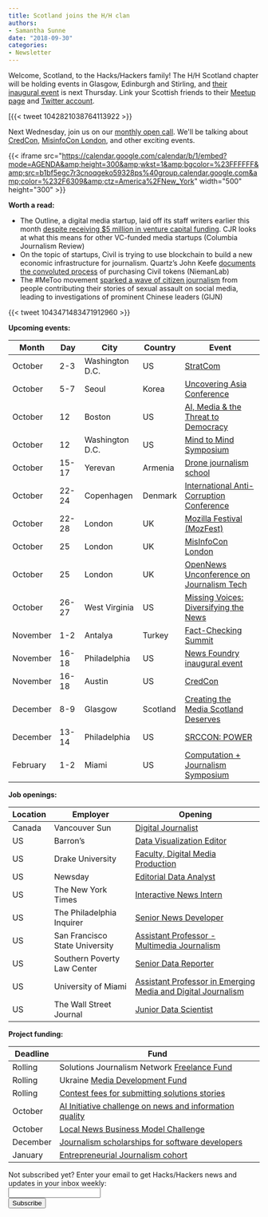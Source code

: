 ```yaml
---
title: Scotland joins the H/H clan
authors: 
- Samantha Sunne
date: "2018-09-30"
categories:
- Newsletter
---
```


Welcome, Scotland, to the Hacks/Hackers family! The H/H Scotland chapter will be holding events in Glasgow, Edinburgh and Stirling, and [their inaugural event](https://www.eventbrite.co.uk/e/hackshackers-scotland-launch-meetup-tickets-50478309984) is next Thursday. Link your Scottish friends to their [Meetup page](https://www.meetup.com/Hacks-Hackers-Scotland/) and [Twitter account](https://twitter.com/HacksHackersSCO).

[{{< tweet 1042821038764113922 >}}

Next Wednesday, join us on our [monthly open call](https://hackshackers.com/resources/global-open-call/). We'll be talking about [CredCon](https://www.credcon.org/), [MisinfoCon London](london.misinfocon.com), and other exciting events.

{{< iframe src="https://calendar.google.com/calendar/b/1/embed?mode=AGENDA&amp;height=300&amp;wkst=1&amp;bgcolor=%23FFFFFF&amp;src=b1bf5egc7r3cnoqgeko59328ps%40group.calendar.google.com&amp;color=%232F6309&amp;ctz=America%2FNew_York" width="500" height="300" >}}

**Worth a read:**

* The Outline, a digital media startup, laid off its staff writers earlier this month [despite receiving $5 million in venture capital funding](https://www.cjr.org/business_of_news/the-outline.php). CJR looks at what this means for other VC-funded media startups (Columbia Journalism Review)
* On the topic of startups, Civil is trying to use blockchain to build a new economic infrastructure for journalism. Quartz’s John Keefe [documents the convoluted process](http://www.niemanlab.org/2018/09/how-to-buy-into-journalisms-blockchain-future-in-only-44-steps/) of purchasing Civil tokens (NiemanLab)
* The #MeToo movement [sparked a wave of citizen journalism](https://gijn.org/2018/09/18/how-metoo-china-inspired-a-user-generated-model-of-investigative-journalism/) from people contributing their stories of sexual assault on social media, leading to investigations of prominent Chinese leaders (GIJN)

{{< tweet 1043471483471912960 >}}

**Upcoming events:**

| Month | Day | City | Country | Event |
| ----- | --- | ---- | ------- | ----- |
October | 2-3 | Washington D.C. | US | [StratCom](http://stratcomdc.org/)
October | 5-7 | Seoul | Korea | [Uncovering Asia Conference](https://2018.uncoveringasia.org/)
October | 12 | Boston | US | [AI, Media & the Threat to Democracy](https://www.eventbrite.com/e/ai-media-the-threat-to-democracy-tickets-49862815022)
October | 12 | Washington D.C. | US | [Mind to Mind Symposium](https://docs.google.com/document/d/19Odvnxy48GVbPMmgBsBDEhpqJ4O6VBqXHb6RiYfYeIQ/edit)
October | 15-17 | Yerevan | Armenia | [Drone journalism school](https://praguecivilsociety.org/drone-journalism-rus/)
October | 22-24 | Copenhagen | Denmark | [International Anti-Corruption Conference](https://iaccseries.org/journalists-for-transparency/calling-all-young-journalists/)
October | 22-28 | London | UK | [Mozilla Festival (MozFest)](https://mozillafestival.org/)
October | 25 | London | UK | [MisInfoCon London](https://london.misinfocon.com/)
October | 25 | London | UK | [OpenNews Unconference on Journalism Tech](https://opennews.org/what/conferences/mozfest/?mc_cid=5fd06c8684&mc_eid=aadc0ecfa8)
October | 26-27 | West Virginia | US | [Missing Voices: Diversifying the News](https://www.eventbrite.com/e/missing-voices-diversifying-the-news-registration-49735862303)
November | 1-2 | Antalya | Turkey | [Fact-Checking Summit](https://docs.google.com/forms/d/e/1FAIpQLSdOm7CpAjnKGO4amAHnu_tAgNnRV92JcbPR97N_HSf3A_XOmQ/viewform) 
November | 16-18 | Philadelphia | US | [News Foundry inaugural event](https://newsfoundry.org/)
November | 16-18 | Austin | US | [CredCon](https://www.credcon.org/)
December | 8-9 | Glasgow | Scotland | [Creating the Media Scotland Deserves](https://www.tickettailor.com/events/theferret/189178/)
December | 13-14 | Philadelphia | US | [SRCCON: POWER](https://power.srccon.org/)
February | 1-2 | Miami | US | [Computation + Journalism Symposium](http://cplusj.org/)

**Job openings:**

| Location | Employer | Opening |
| -------- | -------- | ------- |
Canada | Vancouver Sun | [Digital Journalist](https://ire.org/jobs/job/1363/)
US | Barron’s | [Data Visualization Editor](https://dowjones.jobs/new-york-ny/data-visualization-editor/7A8E14ED7449484D8221BD90230C1C57/job/?utm_campaign=google_jobs_apply&utm_source=google_jobs_apply&utm_medium=organic)
US | Drake University | [Faculty, Digital Media Production](https://careers.journalists.org/jobs/11486980/faculty-digital-media-production)
US | Newsday | [Editorial Data Analyst](https://www.mediabistro.com/jobs/description/379665/editorial-data-analyst/)
US | The New York Times | [Interactive News Intern](https://nytimes.wd5.myworkdayjobs.com/Intern-Biz/job/New-York-NY/Interactive-News-Desk--Intern_REQ-003753)
US | The Philadelphia Inquirer | [Senior News Developer](https://www.linkedin.com/jobs/view/senior-news-developer-at-philadelphia-media-network-philly-com-inquirer-and-daily-news-856597626/)
US | San Francisco State University | [Assistant Professor - Multimedia Journalism](https://careers.journalists.org/jobs/11479895/tenure-track-assistant-professor-multimedia-journalism)
US | Southern Poverty Law Center | [Senior Data Reporter](https://ire.org/jobs/job/1370/)
US | University of Miami | [Assistant Professor in Emerging Media and Digital Journalism](https://ire.org/jobs/job/1372/)
US | The Wall Street Journal | [Junior Data Scientist](https://www.mediabistro.com/jobs/description/379765/junior-data-scientist/) 

**Project funding:**

| Deadline | Fund |
| -------- | ---- |
Rolling | Solutions Journalism Network [Freelance Fund](https://thewholestory.solutionsjournalism.org/now-offering-travel-funds-for-freelancers-857c49f9b395)
Rolling | Ukraine [Media Development Fund](http://ijnet.org/en/opportunities/media-development-grants-available-ukraine)
Rolling | [Contest fees for submitting solutions stories](https://thewholestory.solutionsjournalism.org/submitting-your-solutions-story-to-a-journalism-award-contest-we-can-help-with-the-fees-12b3e3ab6b01?mc_cid=57b074cc10&mc_eid=f9f525b1fd)
October | [AI Initiative challenge on news and information quality](https://aiethicsinitiative.org/news/2018/8/5/ai-initiative-announcing-750000-challenge-on-news-and-information-quality)
October | [Local News Business Model Challenge](https://lenfestinstitute.submittable.com/submit/124433/local-news-business-model-challenge)
December | [Journalism scholarships for software developers](https://medium.com/@richgor/groundbreaking-journalism-scholarship-seeks-two-more-software-developers-693589f5ea62)
January | [Entrepreneurial Journalism cohort](http://bit.ly/ejeducation)

<div id="mc_embed_signup"><form id="mc-embedded-subscribe-form" class="validate" action="//hackshackers.us1.list-manage.com/subscribe/post?u=c56f2e53d5ed6ef87f8aaa75c&amp;id=fb2bc6f10b" method="post" name="mc-embedded-subscribe-form" novalidate="" target="_blank">

<div id="mc_embed_signup_scroll">

<div class="mc-field-group"><label for="mce-EMAIL">Not subscribed yet? Enter your email to get Hacks/Hackers news and updates in your inbox weekly:  </label></div>

<div class="mc-field-group"><input id="mce-EMAIL" class="required email" name="EMAIL" type="email" value="" /></div>

<!-- real people should not fill this in and expect good things - do not remove this or risk form bot signups-->

<div style="position: absolute; left: -5000px;"><input tabindex="-1" name="b_c56f2e53d5ed6ef87f8aaa75c_fb2bc6f10b" type="text" value="" /></div>

<div class="clear"><input id="mc-embedded-subscribe" class="button" name="subscribe" type="submit" value="Subscribe" /></div>

</div>

</form></div>

<!--End mc_embed_signup-->

<meta name="twitter:card" content="summary">

<meta name="twitter:image:src" content="https://hackshackers.com/content-images/about/hackshackers_logomark.png">

